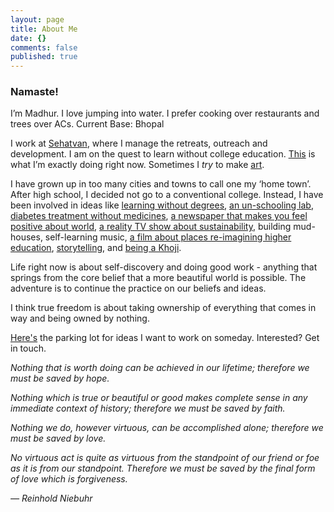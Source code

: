 ```yaml
---
layout: page
title: About Me
date: {}
comments: false
published: true
---
```

### Namaste!

I’m Madhur. I love jumping into water. I prefer cooking over restaurants and trees over ACs.
Current Base: Bhopal

I work at [Sehatvan](http://sehatvan.in), where I manage the retreats, outreach and development. I am on the quest to learn without college education. [This](/pages/now/) is what I’m exactly doing right now. Sometimes I *try* to make [art](/pages/art/).

I have grown up in too many cities and towns to call one my ‘home town’. After high school, I decided not go to a conventional college. Instead, I have been involved in ideas like [learning without degrees](http://swarajuniversity.org), [an un-schooling lab](http://shikshantar.org/innovations-shiksha/creativity-adda/creativity-adda), [diabetes treatment without medicines](http://diabetestrust.in), [a newspaper that makes you feel positive about world](http://theoptimistcitizen.com), [a reality TV show about sustainability](http://sites.ndtv.com/green-champion/), building mud-houses, self-learning music, [a film about places re-imagining higher education](http://enlivenedlearning.com), [storytelling](http://thekahaniproject.org), and [being a Khoji](/being-a-khoji/).  

Life right now is about self-discovery and doing good work - anything that springs from the core belief that a more beautiful world is possible. The adventure is to continue the practice on our beliefs and ideas.

I think true freedom is about taking ownership of everything that comes in way and being owned by nothing.

[Here's](/pages/ideashed/) the parking lot for ideas I want to work on someday. Interested? Get in touch.

*Nothing that is worth doing can be achieved in our lifetime; therefore we must be saved by hope.*

*Nothing which is true or beautiful or good makes complete sense in any immediate context of history; therefore we must be saved by faith.* 

*Nothing we do, however virtuous, can be accomplished alone; therefore we must be saved by love.* 

*No virtuous act is quite as virtuous from the standpoint of our friend or foe as it is from our standpoint. Therefore we must be saved by the final form of love which is forgiveness.*

*― Reinhold Niebuhr*

